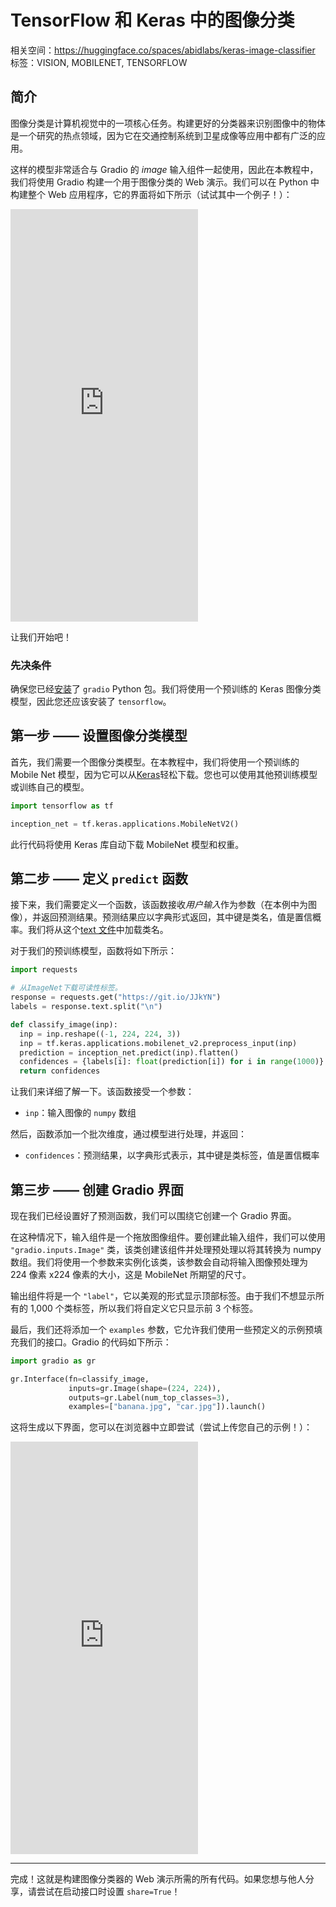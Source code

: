 # TensorFlow 和 Keras 中的图像分类

相关空间：https://huggingface.co/spaces/abidlabs/keras-image-classifier
标签：VISION, MOBILENET, TENSORFLOW

## 简介

图像分类是计算机视觉中的一项核心任务。构建更好的分类器来识别图像中的物体是一个研究的热点领域，因为它在交通控制系统到卫星成像等应用中都有广泛的应用。

这样的模型非常适合与 Gradio 的 *image* 输入组件一起使用，因此在本教程中，我们将使用 Gradio 构建一个用于图像分类的 Web 演示。我们可以在 Python 中构建整个 Web 应用程序，它的界面将如下所示（试试其中一个例子！）：

<iframe src="https://abidlabs-keras-image-classifier.hf.space" frameBorder="0" height="660" title="Gradio app" class="container p-0 flex-grow space-iframe" allow="accelerometer; ambient-light-sensor; autoplay; battery; camera; document-domain; encrypted-media; fullscreen; geolocation; gyroscope; layout-animations; legacy-image-formats; magnetometer; microphone; midi; oversized-images; payment; picture-in-picture; publickey-credentials-get; sync-xhr; usb; vr ; wake-lock; xr-spatial-tracking" sandbox="allow-forms allow-modals allow-popups allow-popups-to-escape-sandbox allow-same-origin allow-scripts allow-downloads"></iframe>

让我们开始吧！

### 先决条件

确保您已经[安装](/getting_started)了 `gradio` Python 包。我们将使用一个预训练的 Keras 图像分类模型，因此您还应该安装了 `tensorflow`。

## 第一步 —— 设置图像分类模型

首先，我们需要一个图像分类模型。在本教程中，我们将使用一个预训练的 Mobile Net 模型，因为它可以从[Keras](https://keras.io/api/applications/mobilenet/)轻松下载。您也可以使用其他预训练模型或训练自己的模型。

```python
import tensorflow as tf

inception_net = tf.keras.applications.MobileNetV2()
```

此行代码将使用 Keras 库自动下载 MobileNet 模型和权重。

## 第二步 —— 定义 `predict` 函数

接下来，我们需要定义一个函数，该函数接收*用户输入*作为参数（在本例中为图像），并返回预测结果。预测结果应以字典形式返回，其中键是类名，值是置信概率。我们将从这个[text 文件](https://git.io/JJkYN)中加载类名。

对于我们的预训练模型，函数将如下所示：

```python
import requests

# 从ImageNet下载可读性标签。
response = requests.get("https://git.io/JJkYN")
labels = response.text.split("\n")

def classify_image(inp):
  inp = inp.reshape((-1, 224, 224, 3))
  inp = tf.keras.applications.mobilenet_v2.preprocess_input(inp)
  prediction = inception_net.predict(inp).flatten()
  confidences = {labels[i]: float(prediction[i]) for i in range(1000)}
  return confidences
```

让我们来详细了解一下。该函数接受一个参数：

* `inp`：输入图像的 `numpy` 数组

然后，函数添加一个批次维度，通过模型进行处理，并返回：

* `confidences`：预测结果，以字典形式表示，其中键是类标签，值是置信概率

## 第三步 —— 创建 Gradio 界面

现在我们已经设置好了预测函数，我们可以围绕它创建一个 Gradio 界面。

在这种情况下，输入组件是一个拖放图像组件。要创建此输入组件，我们可以使用 `"gradio.inputs.Image"` 类，该类创建该组件并处理预处理以将其转换为 numpy 数组。我们将使用一个参数来实例化该类，该参数会自动将输入图像预处理为 224 像素 x224 像素的大小，这是 MobileNet 所期望的尺寸。

输出组件将是一个 `"label"`，它以美观的形式显示顶部标签。由于我们不想显示所有的 1,000 个类标签，所以我们将自定义它只显示前 3 个标签。

最后，我们还将添加一个 `examples` 参数，它允许我们使用一些预定义的示例预填充我们的接口。Gradio 的代码如下所示：

```python
import gradio as gr

gr.Interface(fn=classify_image, 
             inputs=gr.Image(shape=(224, 224)),
             outputs=gr.Label(num_top_classes=3),
             examples=["banana.jpg", "car.jpg"]).launch()
```

这将生成以下界面，您可以在浏览器中立即尝试（尝试上传您自己的示例！）：

<iframe src="https://abidlabs-keras-image-classifier.hf.space" frameBorder="0" height="660" title="Gradio app" class="container p-0 flex-grow space-iframe" allow="accelerometer; ambient-light-sensor; autoplay; battery; camera; document-domain; encrypted-media; fullscreen; geolocation; gyroscope; layout-animations; legacy-image-formats; magnetometer; microphone; midi; oversized-images; payment; picture-in-picture; publickey-credentials-get; sync-xhr; usb; vr ; wake-lock; xr-spatial-tracking" sandbox="allow-forms allow-modals allow-popups allow-popups-to-escape-sandbox allow-same-origin allow-scripts allow-downloads"></iframe>

----------

完成！这就是构建图像分类器的 Web 演示所需的所有代码。如果您想与他人分享，请尝试在启动接口时设置 `share=True`！
